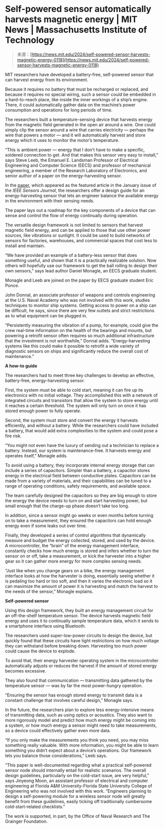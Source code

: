 <!--yml
category: 未分类
date: 2024-05-27 15:01:54
-->

# Self-powered sensor automatically harvests magnetic energy | MIT News | Massachusetts Institute of Technology

> 来源：[https://news.mit.edu/2024/self-powered-sensor-harvests-magnetic-energy-0118](https://news.mit.edu/2024/self-powered-sensor-harvests-magnetic-energy-0118)

MIT researchers have developed a battery-free, self-powered sensor that can harvest energy from its environment.

Because it requires no battery that must be recharged or replaced, and because it requires no special wiring, such a sensor could be embedded in a hard-to-reach place, like inside the inner workings of a ship’s engine. There, it could automatically gather data on the machine’s power consumption and operations for long periods of time.

The researchers built a temperature-sensing device that harvests energy from the magnetic field generated in the open air around a wire. One could simply clip the sensor around a wire that carries electricity — perhaps the wire that powers a motor — and it will automatically harvest and store energy which it uses to monitor the motor’s temperature.

“This is ambient power — energy that I don’t have to make a specific, soldered connection to get. And that makes this sensor very easy to install,” says Steve Leeb, the Emanuel E. Landsman Professor of Electrical Engineering and Computer Science (EECS) and professor of mechanical engineering, a member of the Research Laboratory of Electronics, and senior author of a paper on the energy-harvesting sensor.

In the [paper](https://ieeexplore.ieee.org/document/10341273), which appeared as the featured article in the January issue of the *IEEE Sensors Journal*, the researchers offer a design guide for an energy-harvesting sensor that lets an engineer balance the available energy in the environment with their sensing needs.

The paper lays out a roadmap for the key components of a device that can sense and control the flow of energy continually during operation.

The versatile design framework is not limited to sensors that harvest magnetic field energy, and can be applied to those that use other power sources, like vibrations or sunlight. It could be used to build networks of sensors for factories, warehouses, and commercial spaces that cost less to install and maintain.

“We have provided an example of a battery-less sensor that does something useful, and shown that it is a practically realizable solution. Now others will hopefully use our framework to get the ball rolling to design their own sensors,” says lead author Daniel Monagle, an EECS graduate student.

Monagle and Leeb are joined on the paper by EECS graduate student Eric Ponce.

John Donnal, an associate professor of weapons and controls engineering at the U.S. Naval Academy who was not involved with this work, studies techniques to monitor ship systems. Getting access to power on a ship can be difficult, he says, since there are very few outlets and strict restrictions as to what equipment can be plugged in.

“Persistently measuring the vibration of a pump, for example, could give the crew real-time information on the health of the bearings and mounts, but powering a retrofit sensor often requires so much additional infrastructure that the investment is not worthwhile,” Donnal adds. “Energy-harvesting systems like this could make it possible to retrofit a wide variety of diagnostic sensors on ships and significantly reduce the overall cost of maintenance.”

**A how-to guide**

The researchers had to meet three key challenges to develop an effective, battery-free, energy-harvesting sensor.

First, the system must be able to cold start, meaning it can fire up its electronics with no initial voltage. They accomplished this with a network of integrated circuits and transistors that allow the system to store energy until it reaches a certain threshold. The system will only turn on once it has stored enough power to fully operate.

Second, the system must store and convert the energy it harvests efficiently, and without a battery. While the researchers could have included a battery, that would add extra complexities to the system and could pose a fire risk.

“You might not even have the luxury of sending out a technician to replace a battery. Instead, our system is maintenance-free. It harvests energy and operates itself,” Monagle adds.

To avoid using a battery, they incorporate internal energy storage that can include a series of capacitors. Simpler than a battery, a capacitor stores energy in the electrical field between conductive plates. Capacitors can be made from a variety of materials, and their capabilities can be tuned to a range of operating conditions, safety requirements, and available space.

The team carefully designed the capacitors so they are big enough to store the energy the device needs to turn on and start harvesting power, but small enough that the charge-up phase doesn’t take too long.

In addition, since a sensor might go weeks or even months before turning on to take a measurement, they ensured the capacitors can hold enough energy even if some leaks out over time.

Finally, they developed a series of control algorithms that dynamically measure and budget the energy collected, stored, and used by the device. A microcontroller, the “brain” of the energy management interface, constantly checks how much energy is stored and infers whether to turn the sensor on or off, take a measurement, or kick the harvester into a higher gear so it can gather more energy for more complex sensing needs.

“Just like when you change gears on a bike, the energy management interface looks at how the harvester is doing, essentially seeing whether it is pedaling too hard or too soft, and then it varies the electronic load so it can maximize the amount of power it is harvesting and match the harvest to the needs of the sensor,” Monagle explains.

**Self-powered sensor**

Using this design framework, they built an energy management circuit for an off-the-shelf temperature sensor. The device harvests magnetic field energy and uses it to continually sample temperature data, which it sends to a smartphone interface using Bluetooth.

The researchers used super-low-power circuits to design the device, but quickly found that these circuits have tight restrictions on how much voltage they can withstand before breaking down. Harvesting too much power could cause the device to explode.

To avoid that, their energy harvester operating system in the microcontroller automatically adjusts or reduces the harvest if the amount of stored energy becomes excessive.

They also found that communication — transmitting data gathered by the temperature sensor — was by far the most power-hungry operation.

“Ensuring the sensor has enough stored energy to transmit data is a constant challenge that involves careful design,” Monagle says.

In the future, the researchers plan to explore less energy-intensive means of transmitting data, such as using optics or acoustics. They also want to more rigorously model and predict how much energy might be coming into a system, or how much energy a sensor might need to take measurements, so a device could effectively gather even more data.

“If you only make the measurements you think you need, you may miss something really valuable. With more information, you might be able to learn something you didn’t expect about a device’s operations. Our framework lets you balance those considerations,” Leeb says.  

“This paper is well-documented regarding what a practical self-powered sensor node should internally entail for realistic scenarios. The overall design guidelines, particularly on the cold-start issue, are very helpful,” says Jinyeong Moon, an assistant professor of electrical and computer engineering at Florida A&M University-Florida State University College of Engineering who was not involved with this work. “Engineers planning to design a self-powering module for a wireless sensor node will greatly benefit from these guidelines, easily ticking off traditionally cumbersome cold-start-related checklists.”

The work is supported, in part, by the Office of Naval Research and The Grainger Foundation.